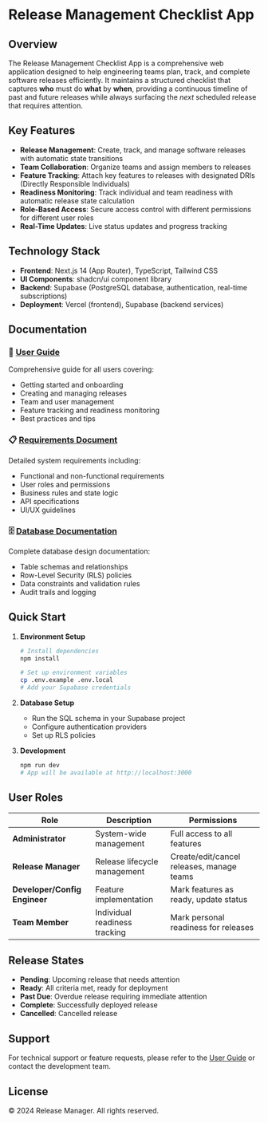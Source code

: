 # Release Management Checklist App

## Overview

The Release Management Checklist App is a comprehensive web application designed to help engineering teams plan, track, and complete software releases efficiently. It maintains a structured checklist that captures **who** must do **what** by **when**, providing a continuous timeline of past and future releases while always surfacing the *next* scheduled release that requires attention.

## Key Features

- **Release Management**: Create, track, and manage software releases with automatic state transitions
- **Team Collaboration**: Organize teams and assign members to releases
- **Feature Tracking**: Attach key features to releases with designated DRIs (Directly Responsible Individuals)
- **Readiness Monitoring**: Track individual and team readiness with automatic release state calculation
- **Role-Based Access**: Secure access control with different permissions for different user roles
- **Real-Time Updates**: Live status updates and progress tracking

## Technology Stack

- **Frontend**: Next.js 14 (App Router), TypeScript, Tailwind CSS
- **UI Components**: shadcn/ui component library
- **Backend**: Supabase (PostgreSQL database, authentication, real-time subscriptions)
- **Deployment**: Vercel (frontend), Supabase (backend services)

## Documentation

### 📖 [User Guide](./userGuide.md)
Comprehensive guide for all users covering:
- Getting started and onboarding
- Creating and managing releases
- Team and user management
- Feature tracking and readiness monitoring
- Best practices and tips

### 📋 [Requirements Document](./requirements.md)
Detailed system requirements including:
- Functional and non-functional requirements
- User roles and permissions
- Business rules and state logic
- API specifications
- UI/UX guidelines

### 🗄️ [Database Documentation](./database.md)
Complete database design documentation:
- Table schemas and relationships
- Row-Level Security (RLS) policies
- Data constraints and validation rules
- Audit trails and logging

## Quick Start

1. **Environment Setup**
   ```bash
   # Install dependencies
   npm install
   
   # Set up environment variables
   cp .env.example .env.local
   # Add your Supabase credentials
   ```

2. **Database Setup**
   - Run the SQL schema in your Supabase project
   - Configure authentication providers
   - Set up RLS policies

3. **Development**
   ```bash
   npm run dev
   # App will be available at http://localhost:3000
   ```

## User Roles

| Role | Description | Permissions |
|------|-------------|-------------|
| **Administrator** | System-wide management | Full access to all features |
| **Release Manager** | Release lifecycle management | Create/edit/cancel releases, manage teams |
| **Developer/Config Engineer** | Feature implementation | Mark features as ready, update status |
| **Team Member** | Individual readiness tracking | Mark personal readiness for releases |

## Release States

- **Pending**: Upcoming release that needs attention
- **Ready**: All criteria met, ready for deployment
- **Past Due**: Overdue release requiring immediate attention
- **Complete**: Successfully deployed release
- **Cancelled**: Cancelled release

## Support

For technical support or feature requests, please refer to the [User Guide](./userGuide.md) or contact the development team.

## License

© 2024 Release Manager. All rights reserved. 